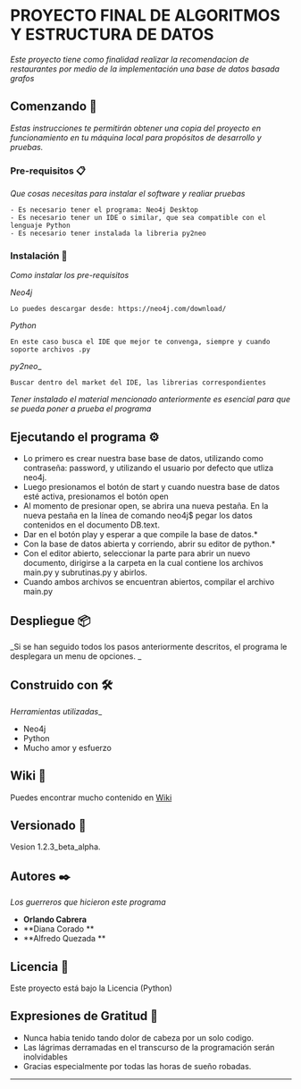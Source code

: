 # PROYECTO FINAL DE ALGORITMOS Y ESTRUCTURA DE DATOS

_Este proyecto tiene como finalidad realizar la recomendacion de restaurantes por medio de la implementación una base de datos basada grafos_

## Comenzando 🚀
_Estas instrucciones te permitirán obtener una copia del proyecto en funcionamiento en tu máquina local para propósitos de desarrollo y pruebas._

### Pre-requisitos 📋

_Que cosas necesitas para instalar  el software y realiar pruebas_

```
- Es necesario tener el programa: Neo4j Desktop
- Es necesario tener un IDE o similar, que sea compatible con el lenguaje Python 
- Es necesario tener instalada la libreria py2neo
```

### Instalación 🔧

_Como instalar los pre-requisitos_

_Neo4j_
```
Lo puedes descargar desde: https://neo4j.com/download/
```

_Python_

```
En este caso busca el IDE que mejor te convenga, siempre y cuando soporte archivos .py
```

_py2neo__

```
Buscar dentro del market del IDE, las librerias correspondientes
```

_Tener instalado el material mencionado anteriormente es esencial para que se pueda poner a prueba el programa_

## Ejecutando el programa ⚙️

* Lo primero es crear nuestra base base de datos, utilizando como contraseña: password, y utilizando el usuario por defecto que utliza neo4j.
* Luego presionamos el botón de start y cuando nuestra base de datos esté activa, presionamos el botón open
* Al momento de presionar open, se abrira una nueva pestaña. En la nueva pestaña en la línea de comando neo4j$ pegar los datos contenidos en el documento DB.text.
* Dar en el botón play y esperar a que compile la base de datos.*
* Con la base de datos abierta y corriendo, abrir su editor de python.*
* Con el editor abierto, seleccionar la parte para abrir un nuevo documento, dirigirse a la carpeta en la cual contiene los archivos main.py y subrutinas.py y abirlos.
* Cuando ambos archivos se encuentran abiertos, compilar el archivo main.py

## Despliegue 📦

_Si se han seguido todos los pasos anteriormente descritos, el programa le desplegara un menu de opciones. _

## Construido con 🛠️

_Herramientas utilizadas__

* Neo4j
* Python
* Mucho amor y esfuerzo

## Wiki 📖

Puedes encontrar mucho contenido en  [Wiki](https://neo4j.com/)

## Versionado 📌

Vesion 1.2.3_beta_alpha.

## Autores ✒️

_Los guerreros que hicieron este programa_

* **Orlando Cabrera** 
* **Diana Corado  ** 
* **Alfredo Quezada ** 



## Licencia 📄

Este proyecto está bajo la Licencia (Python)

## Expresiones de Gratitud 🎁

* Nunca habia tenido tando dolor de cabeza por un solo codigo.
* Las lágrimas derramadas en el transcurso de la programación serán inolvidables
* Gracias especialmente por todas las horas de sueño robadas.



---
